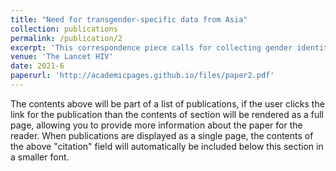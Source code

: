 ```yaml
---
title: "Need for transgender-specific data from Asia"
collection: publications
permalink: /publication/2
excerpt: 'This correspondence piece calls for collecting gender identity data in Asia.'
venue: 'The Lancet HIV'
date: 2021-6
paperurl: 'http://academicpages.github.io/files/paper2.pdf'
---
```


The contents above will be part of a list of publications, if the user clicks the link for the publication than the contents of section will be rendered as a full page, allowing you to provide more information about the paper for the reader. When publications are displayed as a single page, the contents of the above "citation" field will automatically be included below this section in a smaller font.